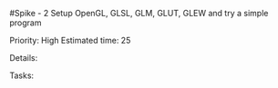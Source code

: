 #Spike - 2
Setup OpenGL, GLSL, GLM, GLUT, GLEW and try a simple program

Priority: High
Estimated time: 25

Details:


Tasks:
